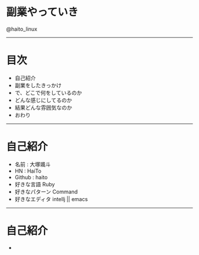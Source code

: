 # 副業やっていき
@haito_linux

---

# 目次
- 自己紹介
- 副業をしたきっかけ
- で、どこで何をしているのか
- どんな感じにしてるのか
- 結果どんな雰囲気なのか
- おわり

---

# 自己紹介

- 名前 : 大塚颯斗  
- HN   : HaiTo  
- Github : haito  
- 好きな言語 Ruby  
- 好きなパターン Command  
- 好きなエディタ intellj || emacs  

---

# 自己紹介
- 
